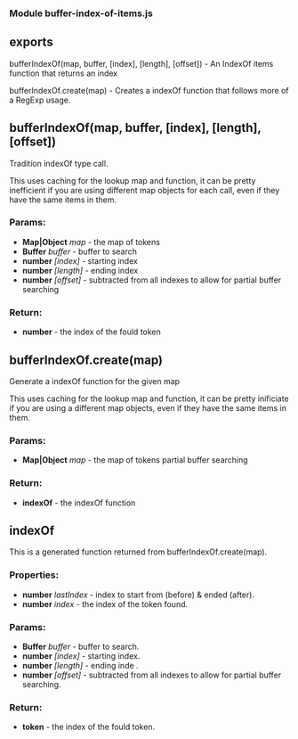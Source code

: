 ### Module buffer-index-of-items.js

## exports

bufferIndexOf(map, buffer, [index], [length], [offset]) - An IndexOf items function that returns an index

bufferIndexOf.create(map) - Creates a indexOf function that follows more of a RegExp usage.

## bufferIndexOf(map, buffer, [index], [length], [offset])

Tradition indexOf type call.

This uses caching for the lookup map and function, it can be pretty
inefficient if you are using different map objects for each call, even if 
they have the same items in them.


### Params:

* **Map|Object** *map* - the map of tokens
* **Buffer** *buffer* - buffer to search
* **number** *[index]* - starting index
* **number** *[length]* - ending index
* **number** *[offset]* - subtracted from all indexes to allow for                              partial buffer searching

### Return:

* **number** - the index of the fould token

## bufferIndexOf.create(map)

Generate a indexOf function for the given map

This uses caching for the lookup map and function, it can be pretty
inificiate if you are using a different map objects, even if they have
the same items in them.

### Params:

* **Map|Object** *map* - the map of tokens                              partial buffer searching

### Return:

* **indexOf** - the indexOf function

## indexOf

This is a generated function returned from bufferIndexOf.create(map).

### Properties:

* **number** *lastIndex* - index to start from (before) & ended (after).
* **number** *index* - the index of the token found.

### Params:

* **Buffer** *buffer* - buffer to search.
* **number** *[index]* - starting index.
* **number** *[length]* - ending inde .
* **number** *[offset]* - subtracted from all indexes to allow for                              partial buffer searching.

### Return:

* **token** - the index of the fould token.

